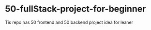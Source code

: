 # 50-fullStack-project-for-beginner
Tis repo has 50 frontend and 50 backend project idea for leaner
